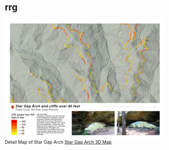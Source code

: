 # rrg
![Detail Map of Star Gap Arch](sg_72.jpg)     
Detail Map of Star Gap Arch
[Star Gap Arch 3D Map](https://youtu.be/nRAq8fHAQS4)